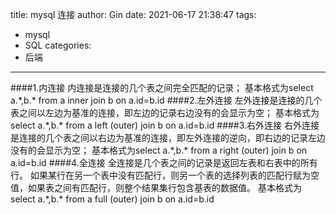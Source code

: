 title: mysql 连接
author: Gin
date: 2021-06-17 21:38:47
tags:
  - mysql
  - SQL
categories:
  - 后端
---
####1.内连接
内连接是连接的几个表之间完全匹配的记录；
基本格式为select a.\*,b.\* from a inner join b on a.id=b.id
####2.左外连接
左外连接是连接的几个表之间以左边为基准的连接，即左边的记录右边没有的会显示为空；
基本格式为select a.\*,b.\* from a left (outer) join b on a.id=b.id
####3.右外连接
右外连接是连接的几个表之间以右边为基准的连接，即左外连接的逆向，即右边的记录左边没有的会显示为空；
基本格式为select a.\*,b.\* from a right (outer) join b on a.id=b.id 
####4.全连接
全连接是几个表之间的记录是返回左表和右表中的所有行。
如果某行在另一个表中没有匹配行，则另一个表的选择列表的匹配行赋为空值，如果表之间有匹配行，则整个结果集行包含基表的数据值。
基本格式为select a.\*,b.\* from a full (outer) join b on a.id=b.id
